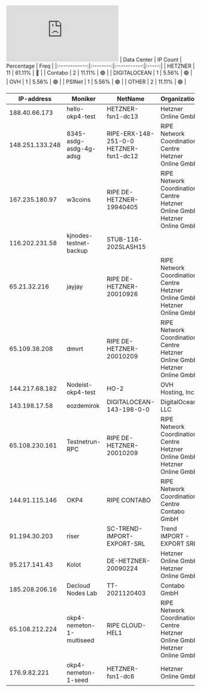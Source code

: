 ![Diagramm](https://github.com/obajay/StateSync-snapshots/blob/main/Projects/OKP4/1/README.md)
| Data Center | IP Count | Percentage | Freq |
|:------------:|:--------:|:-----------:|:-----:|
| HETZNER | 11 | 61.11% | 🔴 |
| Contabo | 2 | 11.11% | 🟢 |
| DIGITALOCEAN | 1 | 5.56% | 🟢 |
| OVH | 1 | 5.56% | 🟢 |
| PSINet | 1 | 5.56% | 🟢 |
| OTHER | 2 | 11.11% | 🟢 |

<!-- START_TABLE -->
| IP-address | Moniker | NetName | Organization |
|-------------|-------------|-------------|-------------|
| 188.40.66.173 | hello-okp4-test | HETZNER-fsn1-dc13 | Hetzner Online GmbH |
| 148.251.133.248 | 8345-asdg-asdg-4g-adsg | RIPE-ERX-148-251-0-0 HETZNER-fsn1-dc12 | RIPE Network Coordination Centre Hetzner Online GmbH |
| 167.235.180.97 | w3coins | RIPE DE-HETZNER-19940405 | RIPE Network Coordination Centre Hetzner Online GmbH Hetzner Online GmbH |
| 116.202.231.58 | kjnodes-testnet-backup | STUB-116-202SLASH15 |  |
| 65.21.32.216 | jayjay | RIPE DE-HETZNER-20010926 | RIPE Network Coordination Centre Hetzner Online GmbH Hetzner Online GmbH |
| 65.109.38.208 | dmvrt | RIPE DE-HETZNER-20010209 | RIPE Network Coordination Centre Hetzner Online GmbH Hetzner Online GmbH |
| 144.217.68.182 | Nodeist-okp4-test | HO-2 | OVH Hosting, Inc. |
| 143.198.17.58 | eozdemirok | DIGITALOCEAN-143-198-0-0 | DigitalOcean, LLC |
| 65.108.230.161 | Testnetrun-RPC | RIPE DE-HETZNER-20010209 | RIPE Network Coordination Centre Hetzner Online GmbH Hetzner Online GmbH |
| 144.91.115.146 | OKP4 | RIPE CONTABO | RIPE Network Coordination Centre Contabo GmbH |
| 91.194.30.203 | riser | SC-TREND-IMPORT-EXPORT-SRL | Trend IMPORT - EXPORT SRL |
| 95.217.141.43 | Kolot | DE-HETZNER-20090224 | Hetzner Online GmbH Hetzner Online GmbH |
| 185.208.206.16 | Decloud Nodes Lab | TT-2021120403 | Contabo GmbH |
| 65.108.212.224 | okp4-nemeton-1-multiseed | RIPE CLOUD-HEL1 | RIPE Network Coordination Centre Hetzner Online GmbH Hetzner Online GmbH |
| 176.9.82.221 | okp4-nemeton-1-seed | HETZNER-fsn1-dc6 | Hetzner Online GmbH |

<!-- END_TABLE -->